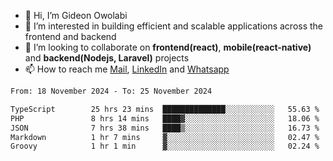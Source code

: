 - 👋 Hi, I’m Gideon Owolabi
- 👀 I’m interested in building efficient and scalable applications across the frontend and backend
- 💞️ I’m looking to collaborate on <b>frontend(react)</b>, <b>mobile(react-native)</b> and <b>backend(Nodejs, Laravel)</b> projects
- 📫 How to reach me <a href="mailto:gideoniyin2021@gmail.com">Mail</a>, <a href="https://www.linkedin.com/in/gideon-owolabi-9b667a232/">LinkedIn</a> and <a href="https://wa.me/2348055377085">Whatsapp</a>

<!---
gude1/gude1 is a ✨ special ✨ repository because its `README.md` (this file) appears on your GitHub profile.
You can click the Preview link to take a look at your changes.
--->

<!--START_SECTION:waka-->

```txt
From: 18 November 2024 - To: 25 November 2024

TypeScript        25 hrs 23 mins  ██████████████░░░░░░░░░░░   55.63 %
PHP               8 hrs 14 mins   ████▓░░░░░░░░░░░░░░░░░░░░   18.06 %
JSON              7 hrs 38 mins   ████▒░░░░░░░░░░░░░░░░░░░░   16.73 %
Markdown          1 hr 7 mins     ▓░░░░░░░░░░░░░░░░░░░░░░░░   02.47 %
Groovy            1 hr 1 min      ▓░░░░░░░░░░░░░░░░░░░░░░░░   02.24 %
```

<!--END_SECTION:waka-->
